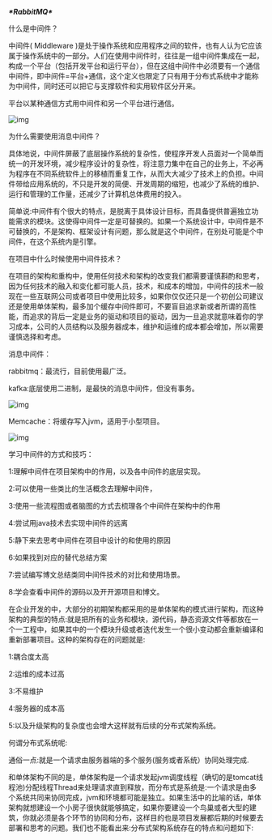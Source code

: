 ***\*RabbitMQ\****

什么是中间件？

 中间件( Middleware )是处于操作系统和应用程序之间的软件，也有人认为它应该属于操作系统中的一部分。人们在使用中间件时，往往是一组中间件集成在一起，构成一个平台（包括开发平台和运行平台），但在这组中间件中必须要有一个通信中间件，即中间件=平台+通信，这个定义也限定了只有用于分布式系统中才能称为中间件，同时还可以把它与支撑软件和实用软件区分开来。

平台以某种通信方式用中间件和另一个平台进行通信。

![img](file:///C:\Users\ADMINI~1\AppData\Local\Temp\ksohtml7420\wps1.jpg) 

为什么需要使用消息中间件？

具体地说，中间件屏蔽了底层操作系统的复杂性，使程序开发人员面对一个简单而统一的开发环境，减少程序设计的复杂性，将注意力集中在自己的业务上，不必再为程序在不同系统软件上的移植而重复工作，从而大大减少了技术上的负担。中间件带给应用系统的，不只是开发的简便、开发周期的缩短，也减少了系统的维护、运行和管理的工作量，还减少了计算机总体费用的投入。

简单说:中间件有个很大的特点，是脱离于具体设计目标，而具备提供普遍独立功能需求的模块。这使得中间件一定是可替换的。如果一个系统设计中，中间件是不可替换的，不是架构、框架设计有问题，那么就是这个中间件，在别处可能是个中间件，在这个系统内是引擎。

 

在项目中什么时候使用中间件技术？

 在项目的架构和重构中，使用任何技术和架构的改变我们都需要谨慎斟酌和思考，因为任何技术的融入和变化都可能人员，技术，和成本的增加，中间件的技术一般现在一些互联网公司或者项目中使用比较多，如果你仅仅还只是一个初创公司建议还是使用单体架构，最多加个缓存中间件即可，不要盲目追求新或者所谓的高性能，而追求的背后一定是业务的驱动和项目的驱动，因为一旦追求就意味着你的学习成本，公司的人员结构以及服务器成本，维护和运维的成本都会增加，所以需要谨慎选择和考虑。

消息中间件：

rabbitmq：最流行，目前使用最广泛。

kafka:底层使用二进制，是最快的消息中间件，但没有事务。

![img](file:///C:\Users\ADMINI~1\AppData\Local\Temp\ksohtml7420\wps2.jpg) 

Memcache：将缓存写入jvm，适用于小型项目。

![img](file:///C:\Users\ADMINI~1\AppData\Local\Temp\ksohtml7420\wps3.jpg) 

学习中间件的方式和技巧：

1:理解中间件在项目架构中的作用，以及各中间件的底层实现。

2:可以使用一些类比的生活概念去理解中间件，

3∶使用一些流程图或者脑图的方式去梳理各个中间件在架构中的作用

4:尝试用java技术去实现中间件的远离

5:静下来去思考中间件在项目中设计的和使用的原因

6:如果找到对应的替代总结方案

7∶尝试编写博文总结类同中间件技术的对比和使用场景。

8:学会查看中间件的源码以及开开源项目和博文。

 

在企业开发的中，大部分的初期架构都采用的是单体架构的模式进行架构，而这种架构的典型的特点:就是把所有的业务和模块，源代码，静态资源文件等都放在一个一工程中，如果其中的一个模块升级或者迭代发生一个很小变动都会重新编译和重新部署项目。这种的架构存在的问题就是:

1:耦合度太高

2:运维的成本过高

3:不易维护

4:服务器的成本高

5:以及升级架构的复杂度也会增大这样就有后续的分布式架构系统。 

 

何谓分布式系统呢:

通俗一点:就是一个请求由服务器端的多个服务(服务或者系统）协同处理完成.

和单体架构不同的是，单体架构是一个请求发起jvm调度线程（确切的是tomcat线程池)分配线程Thread来处理请求直到释放，而分布式是系统是:一个请求是由多个系统共同来协同完成，jvm和环境都可能是独立。如果生活中的比喻的话，单体架构就想建设一个小房子很快就能够搞定，如果你要建设一个鸟巢或者大型的建筑，你就必须是各个环节的协同和分布，这样目的也是项目发展都后期的时候要去部署和思考的问题。我们也不能看出来:分布式架构系统存在的特点和问题如下: 